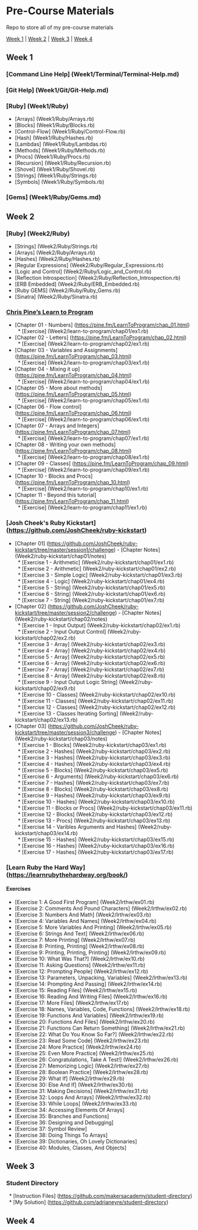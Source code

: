 # Pre-Course Materials

Repo to store all of my pre-course materials

[Week 1](#Week1) | [Week 2](#Week2) | [Week 3](#Week3) | [Week 4](#Week4)

## <a name="Week1">Week 1</a>

### [Command Line Help] (Week1/Terminal/Terminal-Help.md)
### [Git Help] (Week1/Git/Git-Help.md)
### [Ruby] (Week1/Ruby)
* [Arrays] (Week1/Ruby/Arrays.rb)
* [Blocks] (Week1/Ruby/Blocks.rb)
* [Control-Flow] (Week1/Ruby/Control-Flow.rb)
* [Hash] (Week1/Ruby/Hashes.rb)
* [Lambdas] (Week1/Ruby/Lambdas.rb)
* [Methods] (Week1/Ruby/Methods.rb)
* [Procs] (Week1/Ruby/Procs.rb)
* [Recursion] (Week1/Ruby/Recursion.rb)
* [Shovel] (Week1/Ruby/Shovel.rb)
* [Strings] (Week1/Ruby/Strings.rb)
* [Symbols] (Week1/Ruby/Symbols.rb)

### [Gems] (Week1/Ruby/Gems.md)

## <a name="Week2">Week 2</a>

### [Ruby] (Week2/Ruby)
* [Strings] (Week2/Ruby/Strings.rb)
* [Arrays] (Week2/Ruby/Arrays.rb)
* [Hashes] (Week2/Ruby/Hashes.rb)
* [Regular Expressions] (Week2/Ruby/Regular_Expressions.rb)
* [Logic and Control] (Week2/Ruby/Logic_and_Control.rb)
* [Reflection Introspection] (Week2/Ruby/Reflection_Introspection.rb)
* [ERB Embedded] (Week2/Ruby/ERB_Embedded.rb)
* [Ruby GEMS] (Week2/Ruby/Ruby_Gems.rb)
* [Sinatra] (Week2/Ruby/Sinatra.rb)

### [Chris Pine’s Learn to Program](https://drive.google.com/file/d/0Bz17qR4zZedib0M5RnRwWFl3MUk/view) <br />
* [Chapter 01 - Numbers] (https://pine.fm/LearnToProgram/chap_01.html) <br />
&nbsp;&nbsp;* [Exercise] (Week2/learn-to-program/chap01/ex1.rb) <br />
* [Chapter 02 - Letters] (https://pine.fm/LearnToProgram/chap_02.html) <br />
&nbsp;&nbsp;* [Exercise] (Week2/learn-to-program/chap02/ex1.rb) <br />
* [Chapter 03 - Variables and Assignments] (https://pine.fm/LearnToProgram/chap_03.html) <br />
&nbsp;&nbsp;* [Exercise] (Week2/learn-to-program/chap03/ex1.rb) <br />
* [Chapter 04 - Mixing it up] (https://pine.fm/LearnToProgram/chap_04.html) <br />
&nbsp;&nbsp;* [Exercise] (Week2/learn-to-program/chap04/ex1.rb) <br />
* [Chapter 05 - More about methods] (https://pine.fm/LearnToProgram/chap_05.html) <br />
&nbsp;&nbsp;* [Exercise] (Week2/learn-to-program/chap05/ex1.rb) <br />
* [Chapter 06 - Flow control] (https://pine.fm/LearnToProgram/chap_06.html) <br />
&nbsp;&nbsp;* [Exercise] (Week2/learn-to-program/chap06/ex1.rb) <br />
* [Chapter 07 - Arrays and Integers] (https://pine.fm/LearnToProgram/chap_07.html) <br />
&nbsp;&nbsp;* [Exercise] (Week2/learn-to-program/chap07/ex1.rb) <br />
* [Chapter 08 - Writing your own methods] (https://pine.fm/LearnToProgram/chap_08.html) <br />
&nbsp;&nbsp;* [Exercise] (Week2/learn-to-program/chap08/ex1.rb) <br />
* [Chapter 09 - Classes] (https://pine.fm/LearnToProgram/chap_09.html) <br />
&nbsp;&nbsp;* [Exercise] (Week2/learn-to-program/chap09/ex1.rb) <br />
* [Chapter 10 - Blocks and Procs] (https://pine.fm/LearnToProgram/chap_10.html) <br />
&nbsp;&nbsp;* [Exercise] (Week2/learn-to-program/chap10/ex1.rb) <br />
* [Chapter 11 - Beyond this tutorial] (https://pine.fm/LearnToProgram/chap_11.html) <br />
&nbsp;&nbsp;* [Exercise] (Week2/learn-to-program/chap11/ex1.rb) <br />

### [Josh Cheek's Ruby Kickstart] (https://github.com/JoshCheek/ruby-kickstart)
* [Chapter 01] (https://github.com/JoshCheek/ruby-kickstart/tree/master/session1/challenge) - [Chapter Notes] (Week2/ruby-kickstart/chap01/notes) <br />
&nbsp;&nbsp;* [Exercise 1 - Arithmetic] (Week2/ruby-kickstart/chap01/ex1.rb) <br />
&nbsp;&nbsp;* [Exercise 2 - Arithmetic] (Week2/ruby-kickstart/chap01/ex2.rb) <br />
&nbsp;&nbsp;* [Exercise 3 - Simple Logic] (Week2/ruby-kickstart/chap01/ex3.rb) <br />
&nbsp;&nbsp;* [Exercise 4 - Logic] (Week2/ruby-kickstart/chap01/ex4.rb) <br />
&nbsp;&nbsp;* [Exercise 5 - String] (Week2/ruby-kickstart/chap01/ex5.rb) <br />
&nbsp;&nbsp;* [Exercise 6 - String] (Week2/ruby-kickstart/chap01/ex6.rb) <br />
&nbsp;&nbsp;* [Exercise 7 - String] (Week2/ruby-kickstart/chap01/ex7.rb) <br />
* [Chapter 02] (https://github.com/JoshCheek/ruby-kickstart/tree/master/session2/challenge) - [Chapter Notes] (Week2/ruby-kickstart/chap02/notes) <br />
&nbsp;&nbsp;* [Exercise 1 - Input Output] (Week2/ruby-kickstart/chap02/ex1.rb) <br />
&nbsp;&nbsp;* [Exercise 2 - Input Output Control] (Week2/ruby-kickstart/chap02/ex2.rb) <br />
&nbsp;&nbsp;* [Exercise 3 - Array] (Week2/ruby-kickstart/chap02/ex3.rb) <br />
&nbsp;&nbsp;* [Exercise 4 - Array] (Week2/ruby-kickstart/chap02/ex4.rb) <br />
&nbsp;&nbsp;* [Exercise 5 - Array] (Week2/ruby-kickstart/chap02/ex5.rb) <br />
&nbsp;&nbsp;* [Exercise 6 - Array] (Week2/ruby-kickstart/chap02/ex6.rb)<br />
&nbsp;&nbsp;* [Exercise 7 - Array] (Week2/ruby-kickstart/chap02/ex7.rb) <br />
&nbsp;&nbsp;* [Exercise 8 - Array] (Week2/ruby-kickstart/chap02/ex8.rb) <br />
&nbsp;&nbsp;* [Exercise 9 - Input Output Logic String] (Week2/ruby-kickstart/chap02/ex9.rb)<br />
&nbsp;&nbsp;* [Exercise 10 - Classes] (Week2/ruby-kickstart/chap02/ex10.rb) <br />
&nbsp;&nbsp;* [Exercise 11 - Classes] (Week2/ruby-kickstart/chap02/ex11.rb)<br />
&nbsp;&nbsp;* [Exercise 12 - Classes] (Week2/ruby-kickstart/chap02/ex12.rb)<br />
&nbsp;&nbsp;* [Exercise 13 - Classes Iterating Sorting] (Week2/ruby-kickstart/chap02/ex13.rb) <br />
* [Chapter 03] (https://github.com/JoshCheek/ruby-kickstart/tree/master/session3/challenge)  - [Chapter Notes] (Week2/ruby-kickstart/chap03/notes) <br />
&nbsp;&nbsp;* [Exercise 1 - Blocks] (Week2/ruby-kickstart/chap03/ex1.rb) <br />
&nbsp;&nbsp;* [Exercise 2 - Hashes] (Week2/ruby-kickstart/chap03/ex2.rb) <br />
&nbsp;&nbsp;* [Exercise 3 - Hashes] (Week2/ruby-kickstart/chap03/ex3.rb) <br />
&nbsp;&nbsp;* [Exercise 4 - Hashes] (Week2/ruby-kickstart/chap03/ex4.rb) <br />
&nbsp;&nbsp;* [Exercise 5 - Blocks] (Week2/ruby-kickstart/chap03/ex5.rb)<br />
&nbsp;&nbsp;* [Exercise 6 - Arguments] (Week2/ruby-kickstart/chap03/ex6.rb)<br />
&nbsp;&nbsp;* [Exercise 7 - Hashes] (Week2/ruby-kickstart/chap03/ex7.rb)<br />
&nbsp;&nbsp;* [Exercise 8 - Blocks] (Week2/ruby-kickstart/chap03/ex8.rb)<br />
&nbsp;&nbsp;* [Exercise 9 - Hashes] (Week2/ruby-kickstart/chap03/ex9.rb) <br />
&nbsp;&nbsp;* [Exercise 10 - Hashes] (Week2/ruby-kickstart/chap03/ex10.rb)<br />
&nbsp;&nbsp;* [Exercise 11 - Blocks or Procs] (Week2/ruby-kickstart/chap03/ex11.rb)<br />
&nbsp;&nbsp;* [Exercise 12 - Blocks] (Week2/ruby-kickstart/chap03/ex12.rb)<br />
&nbsp;&nbsp;* [Exercise 13 - Procs] (Week2/ruby-kickstart/chap03/ex13.rb)<br />
&nbsp;&nbsp;* [Exercise 14 - Varibles Arguments and Hashes] (Week2/ruby-kickstart/chap03/ex14.rb)<br />
&nbsp;&nbsp;* [Exercise 15 - Hashes] (Week2/ruby-kickstart/chap03/ex15.rb)<br />
&nbsp;&nbsp;* [Exercise 16 - Hashes] (Week2/ruby-kickstart/chap03/ex16.rb)<br />
&nbsp;&nbsp;* [Exercise 17 - Hashes] (Week2/ruby-kickstart/chap03/ex17.rb)<br />

### [Learn Ruby the Hard Way] (https://learnrubythehardway.org/book/)
#### Exercises #####
* [Exercise 1: A Good First Program] (Week2/lrthw/ex01.rb)
* [Exercise 2: Comments And Pound Characters] (Week2/lrthw/ex02.rb)
* [Exercise 3: Numbers And Math] (Week2/lrthw/ex03.rb)
* [Exercise 4: Variables And Names] (Week2/lrthw/ex04.rb)
* [Exercise 5: More Variables And Printing] (Week2/lrthw/ex05.rb)
* [Exercise 6: Strings And Text] (Week2/lrthw/ex06.rb)
* [Exercise 7: More Printing] (Week2/lrthw/ex07.rb)
* [Exercise 8: Printing, Printing] (Week2/lrthw/ex08.rb)
* [Exercise 9: Printing, Printing, Printing] (Week2/lrthw/ex09.rb)
* [Exercise 10: What Was That?] (Week2/lrthw/ex10.rb)
* [Exercise 11: Asking Questions] (Week2/lrthw/ex11.rb)
* [Exercise 12: Prompting People] (Week2/lrthw/ex12.rb)
* [Exercise 13: Parameters, Unpacking, Variables] (Week2/lrthw/ex13.rb)
* [Exercise 14: Prompting And Passing] (Week2/lrthw/ex14.rb)
* [Exercise 15: Reading Files] (Week2/lrthw/ex15.rb)
* [Exercise 16: Reading And Writing Files] (Week2/lrthw/ex16.rb)
* [Exercise 17: More Files] (Week2/lrthw/ex17.rb)
* [Exercise 18: Names, Variables, Code, Functions] (Week2/lrthw/ex18.rb)
* [Exercise 19: Functions And Variables] (Week2/lrthw/ex19.rb)
* [Exercise 20: Functions And Files] (Week2/lrthw/ex20.rb)
* [Exercise 21: Functions Can Return Something] (Week2/lrthw/ex21.rb)
* [Exercise 22: What Do You Know So Far?] (Week2/lrthw/ex22.rb)
* [Exercise 23: Read Some Code] (Week2/lrthw/ex23.rb)
* [Exercise 24: More Practice] (Week2/lrthw/ex24.rb)
* [Exercise 25: Even More Practice] (Week2/lrthw/ex25.rb)
* [Exercise 26: Congratulations, Take A Test!] (Week2/lrthw/ex26.rb)
* [Exercise 27: Memorizing Logic] (Week2/lrthw/ex27.rb)
* [Exercise 28: Boolean Practice] (Week2/lrthw/ex28.rb)
* [Exercise 29: What If] (Week2/lrthw/ex29.rb)
* [Exercise 30: Else And If] (Week2/lrthw/ex30.rb)
* [Exercise 31: Making Decisions] (Week2/lrthw/ex31.rb)
* [Exercise 32: Loops And Arrays] (Week2/lrthw/ex32.rb)
* [Exercise 33: While Loops] (Week2/lrthw/ex33.rb)
* [Exercise 34: Accessing Elements Of Arrays]
* [Exercise 35: Branches and Functions]
* [Exercise 36: Designing and Debugging]
* [Exercise 37: Symbol Review]
* [Exercise 38: Doing Things To Arrays]
* [Exercise 39: Dictionaries, Oh Lovely Dictionaries]
* [Exercise 40: Modules, Classes, And Objects]

## <a name="Week3">Week 3</a> ##
### Student Directory ###
&nbsp;&nbsp;* [Instruction Files] (https://github.com/makersacademy/student-directory)<br />
&nbsp;&nbsp;* [My Solution] (https://github.com/adrianeyre/student-directory)<br />

## <a name="Week4">Week 4</a>

